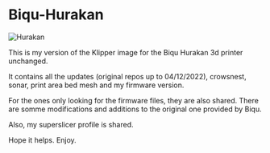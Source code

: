 # Biqu-Hurakan

![Hurakan](https://user-images.githubusercontent.com/86446936/205506853-d4630bb2-5ce3-4ebb-ba12-a8c7f9b60acf.jpeg)

This is my version of the Klipper image for the Biqu Hurakan 3d printer unchanged.

It contains all the updates (original repos up to 04/12/2022), crowsnest, sonar, print area bed mesh and my firmware version.

For the ones only looking for the firmware files, they are also shared.
There are somme modifications and additions to the original one provided by Biqu.

Also, my superslicer profile is shared.

Hope it helps.
Enjoy.

